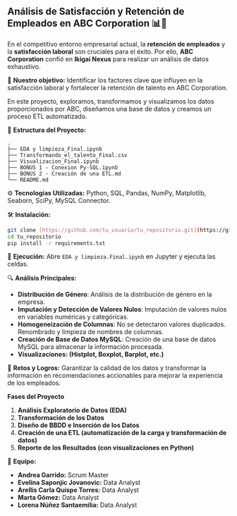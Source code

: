 ## Análisis de Satisfacción y Retención de Empleados en ABC Corporation 📊🤝

En el competitivo entorno empresarial actual, la **retención de empleados** y la **satisfacción laboral** son cruciales para el éxito. Por ello, **ABC Corporation** confió en **Ikigai Nexus** para realizar un análisis de datos exhaustivo.

🎯 **Nuestro objetivo:** Identificar los factores clave que influyen en la satisfacción laboral y fortalecer la retención de talento en ABC Corporation.

En este proyecto, exploramos, transformamos y visualizamos los datos proporcionados por ABC, diseñamos una base de datos y creamos un proceso ETL automatizado.

📂 **Estructura del Proyecto:**

```
.
├── EDA y limpieza_Final.ipynb
├── Transformando_el_talento_Final.csv
├── Visualizacion_Final.ipynb
├── BONUS 1 - Conexion Py-SQL.ipynb
├── BONUS 2 - Creación de una ETL.md
└── README.md
```

⚙️ **Tecnologías Utilizadas:** Python, SQL, Pandas, NumPy, Matplotlib, Seaborn, SciPy, MySQL Connector.

🛠️ **Instalación:**

```bash
git clone [https://github.com/tu_usuario/tu_repositorio.git](https://github.com/tu_usuario/tu_repositorio.git)
cd tu_repositorio
pip install -r requirements.txt
```

🚀 **Ejecución:** Abre `EDA y limpieza.Final.ipynb` en Jupyter y ejecuta las celdas.

🔍 **Análisis Principales:**

* **Distribución de Género**: Análisis de la distribución de género en la empresa.
* **Imputación y Detección de Valores Nulos**: Imputación de valores nulos en variables numéricas y categóricas.
* **Homogeneización de Columnas**: No se detectaron valores duplicados. Renombrado y limpieza de nombres de columnas.
* **Creación de Base de Datos MySQL**:  Creación de una base de datos MySQL para almacenar la información procesada.
* **Visualizaciones: (Histplot, Boxplot, Barplot, etc.)**

💪 **Retos y Logros:** Garantizar la calidad de los datos y transformar la información en recomendaciones accionables para mejorar la experiencia de los empleados.

 **Fases del Proyecto**

1.  **Análisis Exploratorio de Datos (EDA)**
2.  **Transformación de los Datos**
3.  **Diseño de BBDD e Inserción de los Datos**
4.  **Creación de una ETL (automatización de la carga y transformación de datos)**
5.  **Reporte de los Resultados (con visualizaciones en Python)**

🤝 **Equipo:**

* **Andrea Garrido:** Scrum Master
* **Evelina Saponjic Jovanovic:** Data Analyst
* **Arellis Carla Quispe Torres:** Data Analyst
* **Marta Gómez:** Data Analyst
* **Lorena Núñez Santaemilia:** Data Analyst
